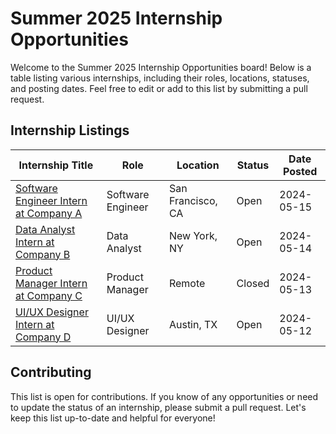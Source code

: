 # Summer 2025 Internship Opportunities

Welcome to the Summer 2025 Internship Opportunities board! Below is a table listing various internships, including their roles, locations, statuses, and posting dates. Feel free to edit or add to this list by submitting a pull request.

## Internship Listings

| Internship Title | Role | Location | Status | Date Posted |
|------------------|------|----------|--------|-------------|
| [Software Engineer Intern at Company A](https://link-to-job-posting.com) | Software Engineer | San Francisco, CA | Open | 2024-05-15 |
| [Data Analyst Intern at Company B](https://link-to-job-posting.com) | Data Analyst | New York, NY | Open | 2024-05-14 |
| [Product Manager Intern at Company C](https://link-to-job-posting.com) | Product Manager | Remote | Closed | 2024-05-13 |
| [UI/UX Designer Intern at Company D](https://link-to-job-posting.com) | UI/UX Designer | Austin, TX | Open | 2024-05-12 |

## Contributing

This list is open for contributions. If you know of any opportunities or need to update the status of an internship, please submit a pull request. Let's keep this list up-to-date and helpful for everyone!
